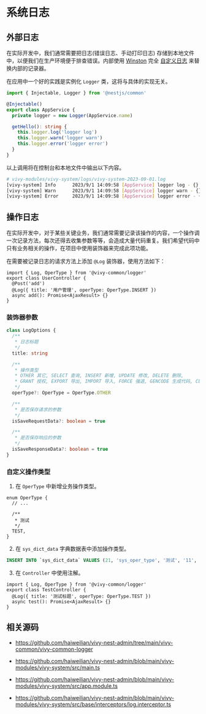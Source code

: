 # 系统日志

## 外部日志

在实际开发中，我们通常需要把日志(错误日志、手动打印日志) 存储到本地文件中，以便我们在生产环境便于排查错误。内部使用 [Winston](https://github.com/winstonjs/winston) 完全 [自定义日志](https://docs.nestjs.com/techniques/logger) 来替换内部的记录器。

在应用中一个好的实践是实例化 `Logger` 类，这将与具体的实现无关。

```ts
import { Injectable, Logger } from '@nestjs/common'

@Injectable()
export class AppService {
  private logger = new Logger(AppService.name)

  getHello(): string {
    this.logger.log('logger log')
    this.logger.warn('logger warn')
    this.logger.error('logger error')
  }
}
```

以上调用将在控制台和本地文件中输出以下内容。

```sh
# vivy-modules/vivy-system/logs/vivy-system-2023-09-01.log
[vivy-system] Info      2023/9/1 14:09:58 [AppService] logger log - {} +1m
[vivy-system] Warn      2023/9/1 14:09:58 [AppService] logger warn - {} +1ms
[vivy-system] Error     2023/9/1 14:09:58 [AppService] logger error - {} +1ms
```

## 操作日志

在实际开发中，对于某些关键业务，我们通常需要记录该操作的内容，一个操作调一次记录方法，每次还得去收集参数等等，会造成大量代码重复。我们希望代码中只有业务相关的操作，在项目中使用装饰器来完成此项功能。

在需要被记录日志的请求方法上添加 `@Log` 装饰器，使用方法如下：

```ts{4}
import { Log, OperType } from '@vivy-common/logger'
export class UserController {
  @Post('add')
  @Log({ title: '用户管理', operType: OperType.INSERT })
  async add(): Promise<AjaxResult> {}
}
```

### 装饰器参数

```ts
class LogOptions {
  /**
   * 日志标题
   */
  title: string

  /**
   * 操作类型
   * OTHER 其它, SELECT 查询, INSERT 新增, UPDATE 修改, DELETE 删除,
   * GRANT 授权, EXPORT 导出, IMPORT 导入, FORCE 强退, GENCODE 生成代码, CLEAN 清空数据
   */
  operType?: OperType = OperType.OTHER

  /**
   * 是否保存请求的参数
   */
  isSaveRequestData?: boolean = true

  /**
   * 是否保存响应的参数
   */
  isSaveResponseData?: boolean = true
}
```

### 自定义操作类型

1. 在 `OperType` 中新增业务操作类型。

```ts{7}
enum OperType {
  // ...

  /**
   * 测试
   */
  TEST,
}
```

2. 在 `sys_dict_data` 字典数据表中添加操作类型。

```sql
INSERT INTO `sys_dict_data` VALUES (21, 'sys_oper_type', '测试', '11', 11, '0', NULL, NULL, 'admin', sysdate(), 'admin', sysdate());
```

3. 在 `Controller` 中使用注解。

```ts{3}
import { Log, OperType } from '@vivy-common/logger'
export class TestController {
  @Log({ title: '测试标题', operType: OperType.TEST })
  async test(): Promise<AjaxResult> {}
}
```

## 相关源码

- https://github.com/haiweilian/vivy-nest-admin/tree/main/vivy-common/vivy-common-logger

- https://github.com/haiweilian/vivy-nest-admin/blob/main/vivy-modules/vivy-system/src/main.ts

- https://github.com/haiweilian/vivy-nest-admin/blob/main/vivy-modules/vivy-system/src/app.module.ts

- https://github.com/haiweilian/vivy-nest-admin/blob/main/vivy-modules/vivy-system/src/base/interceptors/log.interceptor.ts
